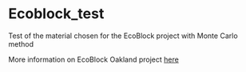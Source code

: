 # Ecoblock_test
Test of the material chosen for the EcoBlock project with Monte Carlo method

More information on EcoBlock Oakland project [here](https://regions20.org/wp-content/uploads/2016/10/100-SolutionClimateProject-RE_062.pdf)
